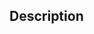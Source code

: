 <!-- Describe Fix or Feature briefly in title. -->

## Description

<!-- Describe Fix or Feature in detail. -->
